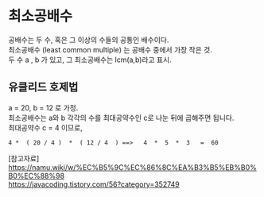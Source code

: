 # 최소공배수
 공배수는 두 수, 혹은 그 이상의 수들의 공통인 배수이다.  
 최소공배수 (least common multiple) 는 공배수 중에서 가장 작은 것.  
 두 수 a , b 가 있고, 그 최소공배수는 lcm(a,b)라고 표시.  
   
## 유클리드 호제법
a = 20, b = 12 로 가정.  
최소공배수는 a와 b 각각의 수를 최대공약수인 c로 나눈 뒤에 곱해주면 됩니다.  
최대공약수 c = 4 이므로,  

```
4 *  ( 20 / 4 )  *  ( 12 / 4  ) ==>   4  *  5  *  3   =  60
```

[참고자료]  
https://namu.wiki/w/%EC%B5%9C%EC%86%8C%EA%B3%B5%EB%B0%B0%EC%88%98  
https://javacoding.tistory.com/56?category=352749
